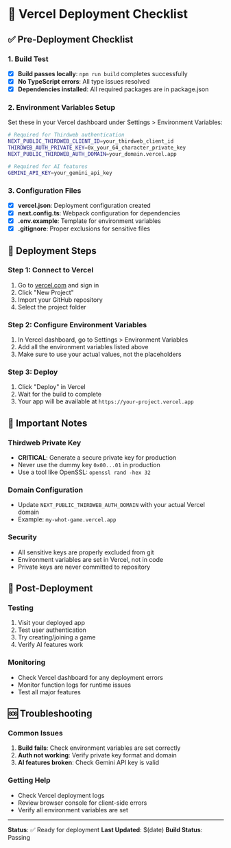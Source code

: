 # 🚀 Vercel Deployment Checklist

## ✅ Pre-Deployment Checklist

### 1. Build Test
- [x] **Build passes locally**: `npm run build` completes successfully
- [x] **No TypeScript errors**: All type issues resolved
- [x] **Dependencies installed**: All required packages are in package.json

### 2. Environment Variables Setup
Set these in your Vercel dashboard under Settings > Environment Variables:

```bash
# Required for Thirdweb authentication
NEXT_PUBLIC_THIRDWEB_CLIENT_ID=your_thirdweb_client_id
THIRDWEB_AUTH_PRIVATE_KEY=0x_your_64_character_private_key
NEXT_PUBLIC_THIRDWEB_AUTH_DOMAIN=your_domain.vercel.app

# Required for AI features
GEMINI_API_KEY=your_gemini_api_key
```

### 3. Configuration Files
- [x] **vercel.json**: Deployment configuration created
- [x] **next.config.ts**: Webpack configuration for dependencies
- [x] **.env.example**: Template for environment variables
- [x] **.gitignore**: Proper exclusions for sensitive files

## 🔧 Deployment Steps

### Step 1: Connect to Vercel
1. Go to [vercel.com](https://vercel.com) and sign in
2. Click "New Project"
3. Import your GitHub repository
4. Select the project folder

### Step 2: Configure Environment Variables
1. In Vercel dashboard, go to Settings > Environment Variables
2. Add all the environment variables listed above
3. Make sure to use your actual values, not the placeholders

### Step 3: Deploy
1. Click "Deploy" in Vercel
2. Wait for the build to complete
3. Your app will be available at `https://your-project.vercel.app`

## 🔑 Important Notes

### Thirdweb Private Key
- **CRITICAL**: Generate a secure private key for production
- Never use the dummy key `0x00...01` in production
- Use a tool like OpenSSL: `openssl rand -hex 32`

### Domain Configuration
- Update `NEXT_PUBLIC_THIRDWEB_AUTH_DOMAIN` with your actual Vercel domain
- Example: `my-whot-game.vercel.app`

### Security
- All sensitive keys are properly excluded from git
- Environment variables are set in Vercel, not in code
- Private keys are never committed to repository

## 🎯 Post-Deployment

### Testing
1. Visit your deployed app
2. Test user authentication
3. Try creating/joining a game
4. Verify AI features work

### Monitoring
- Check Vercel dashboard for any deployment errors
- Monitor function logs for runtime issues
- Test all major features

## 🆘 Troubleshooting

### Common Issues
1. **Build fails**: Check environment variables are set correctly
2. **Auth not working**: Verify private key format and domain
3. **AI features broken**: Check Gemini API key is valid

### Getting Help
- Check Vercel deployment logs
- Review browser console for client-side errors
- Verify all environment variables are set

---

**Status**: ✅ Ready for deployment
**Last Updated**: $(date)
**Build Status**: Passing